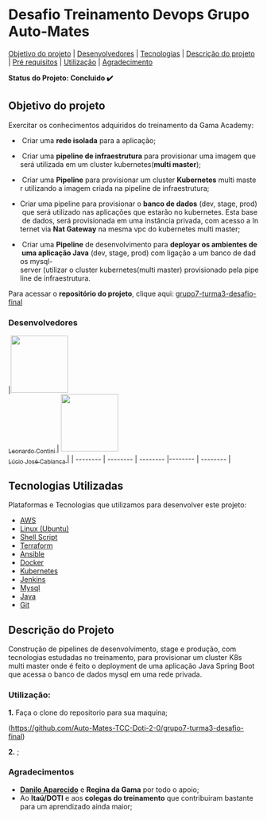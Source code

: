 # Desafio Treinamento Devops Grupo Auto-Mates
</h3>
<p align="center">
 <a href="#objetivodoprojeto">Objetivo do projeto</a> |
 <a href="#desenvolvedores">Desenvolvedores</a> |
 <a href="#tecnologias">Tecnologias</a> |
 <a href="#descriçãodoprojeto">Descrição do projeto</a> |
 <a href="#prerequisitos">Pré requisitos</a> |
 <a href="#utilização">Utilização</a> |
 <a href="#agradecimento">Agradecimento</a>
</p>

**Status do Projeto: Concluido :heavy_check_mark:**

## Objetivo do projeto

Exercitar os conhecimentos adquiridos do treinamento da Gama Academy:

-  Criar uma **rede isolada** para a aplicação;

-  Criar uma **pipeline de infraestrutura** para provisionar uma imagem que será utilizada em um cluster kubernetes(**multi master**);
-  Criar uma **Pipeline** para provisionar um cluster **Kubernetes** multi master utilizando a imagem criada na pipeline de infraestrutura;
- Criar uma pipeline para provisionar o **banco de dados** (dev, stage, prod) que será utilizado nas aplicações que estarão no kubernetes. Esta base de dados, será provisionada em uma instância privada, com acesso a Internet via **Nat Gateway** na mesma vpc do kubernetes multi master;
-  Criar uma **Pipeline** de desenvolvimento para **deployar os ambientes de uma aplicação Java** (dev, stage, prod) com ligação a um banco de dados mysql-server (utilizar o cluster kubernetes(multi master) provisionado pela pipeline de infraestrutura.
  
Para acessar o **repositório do projeto**, clique aqui: [grupo7-turma3-desafio-final](https://github.com/Auto-Mates-TCC-Doti-2-0/grupo7-turma3-desafio-final)</br>

### Desenvolvedores
|[<img src="https://avatars.githubusercontent.com/u/15928493?v=4" width=115 > <br> <sub> Leonardo Contini </sub>](https://github.com/earicardo90) |  [<img src="https://avatars.githubusercontent.com/u/67441115?v=4" width=115 > <br> <sub> Lúcio José Cabianca </sub>](https://github.com/weslleyf) |
| -------- | -------- | -------- |-------- | -------- |

## Tecnologias Utilizadas

Plataformas e Tecnologias que utilizamos para desenvolver este projeto:

- [AWS](https://aws.amazon.com/)
- [Linux (Ubuntu)](https://ubuntu.com/)
- [Shell Script](https://www.gnu.org/software/bash/)
- [Terraform](https://www.terraform.io/)
- [Ansible](https://www.ansible.com/)
- [Docker](https://www.docker.com/)
- [Kubernetes](https://kubernetes.io/)
- [Jenkins](https://www.jenkins.io/)
- [Mysql](https://www.mysql.com//)
- [Java](https://www.java.com/)
- [Git](https://www.github.com/)

## Descrição do Projeto

  Construção de pipelines de desenvolvimento, stage e produção, com tecnologias estudadas no treinamento, para provisionar um cluster K8s multi master onde é feito o deployment de uma aplicação Java Spring Boot que acessa o banco de dados mysql em uma rede privada.
  
### Utilização:

**1.** Faça o clone do repositorio para sua maquina;

(https://github.com/Auto-Mates-TCC-Doti-2-0/grupo7-turma3-desafio-final)

**2.** ;


### Agradecimentos
- [**Danilo Aparecido**](https://github.com/didox) e **Regina da Gama** por todo o apoio;
- Ao **Itaú/DOTI** e aos **colegas do treinamento** que contribuiram bastante para um aprendizado ainda maior;